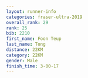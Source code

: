 ```yaml
---
layout: runner-info 
categories: fraser-ultra-2019 
overall_rank: 29
rank: 25
bib: 2210
first_name: Foon Teup
last_name: Tong
distance: 22KM
category: 22KM
gender: Male
finish_time: 3-00-17
---
```

